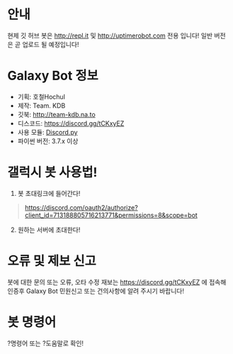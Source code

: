 # 안내
현제 깃 허브 봇은 http://repl.it 및 http://uptimerobot.com 전용 입니다!
일반 버전은 곧 업로드 될 예정입니다!
# Galaxy Bot 정보
- 기획: 호철Hochul
- 제작: Team. KDB
- 깃북: http://team-kdb.na.to
- 디스코드: https://discord.gg/tCKxyEZ
- 사용 모듈: [Discord.py](https://github.com/Rapptz/discord.py)
- 파이썬 버전: 3.7.x 이상
 

 # 갤럭시 봇 사용법!
 1. 봇 초대링크에 들어간다!
 > https://discord.com/oauth2/authorize?client_id=713188805716213771&permissions=8&scope=bot
 2. 원하는 서버에 초대한다!
 # 오류 및 제보 신고
 봇에 대한 문의 또는 오류, 오타 수정 재보는 https://discord.gg/tCKxyEZ 에 접속해 인증후 Galaxy Bot 민원신고 또는 건의사항에 알려 주시기 바랍니다!
 # 봇 명령어
?명령어 또는 ?도움말로 확인!
